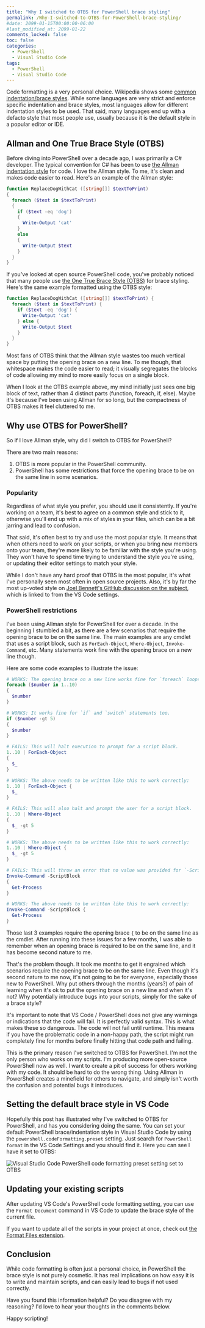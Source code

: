 ```yaml
---
title: "Why I switched to OTBS for PowerShell brace styling"
permalink: /Why-I-switched-to-OTBS-for-PowerShell-brace-styling/
#date: 2099-01-15T00:00:00-06:00
#last_modified_at: 2099-01-22
comments_locked: false
toc: false
categories:
  - PowerShell
  - Visual Studio Code
tags:
  - PowerShell
  - Visual Studio Code
---
```


Code formatting is a very personal choice.
Wikipedia shows some [common indentation/brace styles](https://en.wikipedia.org/wiki/Indentation_style#Notable_styles).
While some languages are very strict and enforce specific indentation and brace styles, most languages allow for different indentation styles to be used.
That said, many languages end up with a defacto style that most people use, usually because it is the default style in a popular editor or IDE.

## Allman and One True Brace Style (OTBS)

Before diving into PowerShell over a decade ago, I was primarily a C# developer.
The typical convention for C# has been to use [the Allman indentation style](https://en.wikipedia.org/wiki/Indentation_style#Allman_style) for code.
I love the Allman style.
To me, it's clean and makes code easier to read.
Here's an example of the Allman style:

```powershell
function ReplaceDogWithCat ([string[]] $textToPrint)
{
  foreach ($text in $textToPrint)
  {
    if ($text -eq 'dog')
    {
      Write-Output 'cat'
    }
    else
    {
      Write-Output $text
    }
  }
}
```

If you've looked at open source PowerShell code, you've probably noticed that many people use [the One True Brace Style (OTBS)](https://en.wikipedia.org/wiki/Indentation_style#One_True_Brace) for brace styling.
Here's the same example formatted using the OTBS style:

```powershell
function ReplaceDogWithCat ([string[]] $textToPrint) {
  foreach ($text in $textToPrint) {
    if ($text -eq 'dog') {
      Write-Output 'cat'
    } else {
      Write-Output $text
    }
  }
}
```

Most fans of OTBS think that the Allman style wastes too much vertical space by putting the opening brace on a new line.
To me though, that whitespace makes the code easier to read; it visually segregates the blocks of code allowing my mind to more easily focus on a single block.

When I look at the OTBS example above, my mind initially just sees one big block of text, rather than 4 distinct parts (function, foreach, if, else).
Maybe it's because I've been using Allman for so long, but the compactness of OTBS makes it feel cluttered to me.

## Why use OTBS for PowerShell?

So if I love Allman style, why did I switch to OTBS for PowerShell?

There are two main reasons:

1. OTBS is more popular in the PowerShell community.
1. PowerShell has some restrictions that force the opening brace to be on the same line in some scenarios.

### Popularity

Regardless of what style you prefer, you should use it consistently.
If you're working on a team, it's best to agree on a common style and stick to it, otherwise you'll end up with a mix of styles in your files, which can be a bit jarring and lead to confusion.

That said, it's often best to try and use the most popular style.
It means that when others need to work on your scripts, or when you bring new members onto your team, they're more likely to be familiar with the style you're using.
They won't have to spend time trying to understand the style you're using, or updating their editor settings to match your style.

While I don't have any hard proof that OTBS is the most popular, it's what I've personally seen most often in open source projects.
Also, it's by far the most up-voted style on [Joel Bennett's GitHub discussion on the subject](https://github.com/PoshCode/PowerShellPracticeAndStyle/discussions/177), which is linked to from the VS Code settings.

### PowerShell restrictions

I've been using Allman style for PowerShell for over a decade.
In the beginning I stumbled a bit, as there are a few scenarios that require the opening brace to be on the same line.
The main examples are any cmdlet that uses a script block, such as `ForEach-Object`, `Where-Object`, `Invoke-Command`, etc.
Many statements work fine with the opening brace on a new line though.

Here are some code examples to illustrate the issue:

```powershell
# WORKS: The opening brace on a new line works fine for `foreach` loops.
foreach ($number in 1..10)
{
  $number
}

# WORKS: It works fine for `if` and `switch` statements too.
if ($number -gt 5)
{
  $number
}

# FAILS: This will halt execution to prompt for a script block.
1..10 | ForEach-Object
{
  $_
}

# WORKS: The above needs to be written like this to work correctly:
1..10 | ForEach-Object {
  $_
}

# FAILS: This will also halt and prompt the user for a script block.
1..10 | Where-Object
{
  $_ -gt 5
}

# WORKS: The above needs to be written like this to work correctly:
1..10 | Where-Object {
  $_ -gt 5
}

# FAILS: This will throw an error that no value was provided for `-ScriptBlock` parameter.
Invoke-Command -ScriptBlock
{
  Get-Process
}

# WORKS: The above needs to be written like this to work correctly:
Invoke-Command -ScriptBlock {
  Get-Process
}
```

Those last 3 examples require the opening brace `{` to be on the same line as the cmdlet.
After running into these issues for a few months, I was able to remember when an opening brace is required to be on the same line, and it has become second nature to me.

That's the problem though.
It took me months to get it engrained which scenarios require the opening brace to be on the same line.
Even though it's second nature to me now, it's not going to be for everyone, especially those new to PowerShell.
Why put others through the months (years?) of pain of learning when it's ok to put the opening brace on a new line and when it's not?
Why potentially introduce bugs into your scripts, simply for the sake of a brace style?

It's important to note that VS Code / PowerShell does not give any warnings or indications that the code will fail.
It is perfectly valid syntax.
This is what makes these so dangerous.
The code will not fail until runtime.
This means if you have the problematic code in a non-happy path, the script might run completely fine for months before finally hitting that code path and failing.

This is the primary reason I've switched to OTBS for PowerShell.
I'm not the only person who works on my scripts.
I'm producing more open-source PowerShell now as well.
I want to create a pit of success for others working with my code.
It should be hard to do the wrong thing.
Using Allman in PowerShell creates a minefield for others to navigate, and simply isn't worth the confusion and potential bugs it introduces.

## Setting the default brace style in VS Code

Hopefully this post has illustrated why I've switched to OTBS for PowerShell, and has you considering doing the same.
You can set your default PowerShell brace/indentation style in Visual Studio Code by using the `powershell.codeFormatting.preset` setting.
Just search for `PowerShell format` in the VS Code Settings and you should find it.
Here you can see I have it set to OTBS:

![Visual Studio Code PowerShell code formatting preset setting set to OTBS](/assets/Posts/2024-05-27-Why-I-switched-to-OTBS-for-PowerShell-brace-styling/vs-code-powershell-code-formatting-setting.png)

## Updating your existing scripts

After updating VS Code's PowerShell code formatting setting, you can use the `Format Document` command in VS Code to update the brace style of the current file.

If you want to update all of the scripts in your project at once, check out [the Format Files extension](https://marketplace.visualstudio.com/items?itemName=jbockle.jbockle-format-files).

## Conclusion

While code formatting is often just a personal choice, in PowerShell the brace style is not purely cosmetic.
It has real implications on how easy it is to write and maintain scripts, and can easily lead to bugs if not used correctly.

Have you found this information helpful?
Do you disagree with my reasoning?
I'd love to hear your thoughts in the comments below.

Happy scripting!
